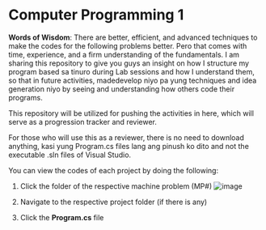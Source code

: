 # Computer Programming 1

**Words of Wisdom**: There are better, efficient, and advanced techniques to make the codes for the following problems better. Pero that comes with time, experience, and a firm understanding of the fundamentals. I am sharing this repository to give you guys an insight on how I structure my program based sa tinuro during Lab sessions and how I understand them, so that in future activities, madedevelop niyo pa yung techniques and idea generation niyo by seeing and understanding how others code their programs. 

This repository will be utilized for pushing the activities in here, which will serve as a progression tracker and reviewer.

For those who will use this as a reviewer, there is no need to download anything, kasi yung Program.cs files lang ang pinush ko dito and not the executable .sln files of Visual Studio.

You can view the codes of each project by doing the following:


1. Click the folder of the respective machine problem (MP#)
![image](https://github.com/ardnyx/comp-prog-review/assets/86859621/22cb8f41-0fa8-4a2b-9c40-8bc31d4c2381)

2. Navigate to the respective project folder (if there is any)
3. Click the **Program.cs** file



